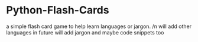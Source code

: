 # Python-Flash-Cards
a simple flash card game to help learn languages or jargon. /n
will add other languages in future
will add jargon and maybe code snippets too
